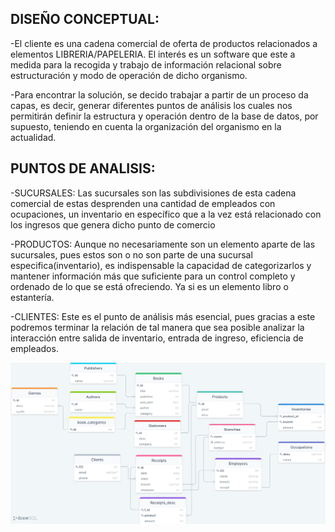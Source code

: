 DISEÑO CONCEPTUAL:
--------------------
-El cliente es una cadena comercial de oferta de productos relacionados a elementos
 LIBRERIA/PAPELERIA. El interés es un software que este a medida para la recogida y
 trabajo de información relacional sobre estructuración y modo de operación de
 dicho organismo.

-Para encontrar la solución, se decido trabajar a partir de un proceso da capas, es
 decir, generar diferentes puntos de análisis los cuales nos permitirán definir la
 estructura y operación dentro de la base de datos, por supuesto, teniendo en cuenta
 la organización del organismo en la actualidad.

PUNTOS DE ANALISIS:
--------------------
-SUCURSALES: Las sucursales son las subdivisiones de esta cadena comercial de
estas desprenden una cantidad de empleados con ocupaciones, un
inventario en específico que a la vez está relacionado con los ingresos que
genera dicho punto de comercio

-PRODUCTOS: Aunque no necesariamente son un elemento aparte de las
sucursales, pues estos son o no son parte de una sucursal
especifica(inventario), es indispensable la capacidad de categorizarlos y
mantener información más que suficiente para un control completo y
ordenado de lo que se está ofreciendo. Ya si es un elemento libro o
estantería.

-CLIENTES: Este es el punto de análisis más esencial, pues gracias a este
podremos terminar la relación de tal manera que sea posible analizar la
interacción entre salida de inventario, entrada de ingreso, eficiencia de
empleados.

![image](./DR.png)
